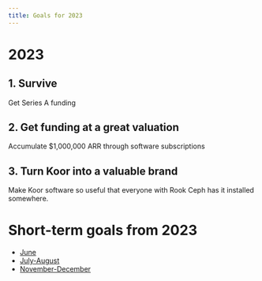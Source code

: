 ```yaml
---
title: Goals for 2023
---
```


# 2023

## 1. Survive

Get Series A funding

## 2. Get funding at a great valuation

Accumulate $1,000,000 ARR through software subscriptions

## 3. Turn Koor into a valuable brand

Make Koor software so useful that everyone with Rook Ceph has it installed somewhere.

# Short-term goals from 2023

- [June](june2023)
- [July-August](july-aug2023)
- [November-December](nov-dec2023)
